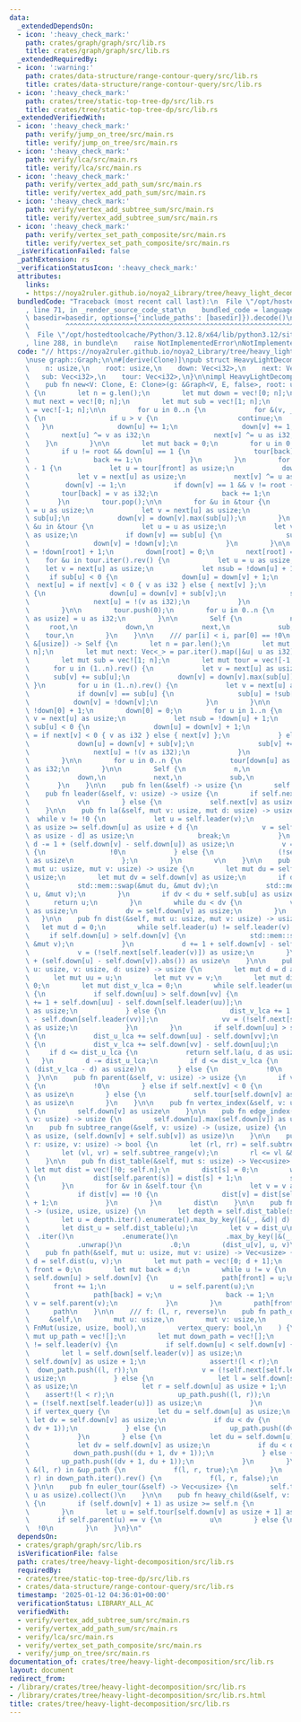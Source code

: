 ```yaml
---
data:
  _extendedDependsOn:
  - icon: ':heavy_check_mark:'
    path: crates/graph/graph/src/lib.rs
    title: crates/graph/graph/src/lib.rs
  _extendedRequiredBy:
  - icon: ':warning:'
    path: crates/data-structure/range-contour-query/src/lib.rs
    title: crates/data-structure/range-contour-query/src/lib.rs
  - icon: ':heavy_check_mark:'
    path: crates/tree/static-top-tree-dp/src/lib.rs
    title: crates/tree/static-top-tree-dp/src/lib.rs
  _extendedVerifiedWith:
  - icon: ':heavy_check_mark:'
    path: verify/jump_on_tree/src/main.rs
    title: verify/jump_on_tree/src/main.rs
  - icon: ':heavy_check_mark:'
    path: verify/lca/src/main.rs
    title: verify/lca/src/main.rs
  - icon: ':heavy_check_mark:'
    path: verify/vertex_add_path_sum/src/main.rs
    title: verify/vertex_add_path_sum/src/main.rs
  - icon: ':heavy_check_mark:'
    path: verify/vertex_add_subtree_sum/src/main.rs
    title: verify/vertex_add_subtree_sum/src/main.rs
  - icon: ':heavy_check_mark:'
    path: verify/vertex_set_path_composite/src/main.rs
    title: verify/vertex_set_path_composite/src/main.rs
  _isVerificationFailed: false
  _pathExtension: rs
  _verificationStatusIcon: ':heavy_check_mark:'
  attributes:
    links:
    - https://noya2ruler.github.io/noya2_Library/tree/heavy_light_decomposition.hpp
  bundledCode: "Traceback (most recent call last):\n  File \"/opt/hostedtoolcache/Python/3.12.8/x64/lib/python3.12/site-packages/onlinejudge_verify/documentation/build.py\"\
    , line 71, in _render_source_code_stat\n    bundled_code = language.bundle(stat.path,\
    \ basedir=basedir, options={'include_paths': [basedir]}).decode()\n          \
    \         ^^^^^^^^^^^^^^^^^^^^^^^^^^^^^^^^^^^^^^^^^^^^^^^^^^^^^^^^^^^^^^^^^^^^^^^^^^^^^^^^^\n\
    \  File \"/opt/hostedtoolcache/Python/3.12.8/x64/lib/python3.12/site-packages/onlinejudge_verify/languages/rust.py\"\
    , line 288, in bundle\n    raise NotImplementedError\nNotImplementedError\n"
  code: "// https://noya2ruler.github.io/noya2_Library/tree/heavy_light_decomposition.hpp\n\
    \nuse graph::Graph;\n\n#[derive(Clone)]\npub struct HeavyLightDecomposition {\n\
    \    n: usize,\n    root: usize,\n    down: Vec<i32>,\n    next: Vec<i32>,\n \
    \   sub: Vec<i32>,\n    tour: Vec<i32>,\n}\n\nimpl HeavyLightDecomposition {\n\
    \    pub fn new<V: Clone, E: Clone>(g: &Graph<V, E, false>, root: usize) -> Self\
    \ {\n        let n = g.len();\n        let mut down = vec![0; n];\n        let\
    \ mut next = vec![0; n];\n        let mut sub = vec![1; n];\n        let mut tour\
    \ = vec![-1; n];\n\n        for u in 0..n {\n            for &(v, _) in &g[u]\
    \ {\n                if u > v {\n                    continue;\n             \
    \   }\n                down[u] += 1;\n                down[v] += 1;\n        \
    \        next[u] ^= v as i32;\n                next[v] ^= u as i32;\n        \
    \    }\n        }\n\n        let mut back = 0;\n        for u in 0..n {\n    \
    \        if u != root && down[u] == 1 {\n                tour[back] = u as i32;\n\
    \                back += 1;\n            }\n        }\n        for front in 0..n\
    \ - 1 {\n            let u = tour[front] as usize;\n            down[u] = -1;\n\
    \            let v = next[u] as usize;\n            next[v] ^= u as i32;\n   \
    \         down[v] -= 1;\n            if down[v] == 1 && v != root {\n        \
    \        tour[back] = v as i32;\n                back += 1;\n            }\n \
    \       }\n        tour.pop();\n\n        for &u in &tour {\n            let u\
    \ = u as usize;\n            let v = next[u] as usize;\n            sub[v] +=\
    \ sub[u];\n            down[v] = down[v].max(sub[u]);\n        }\n        for\
    \ &u in &tour {\n            let u = u as usize;\n            let v = next[u]\
    \ as usize;\n            if down[v] == sub[u] {\n                sub[u] = !sub[u];\n\
    \                down[v] = !down[v];\n            }\n        }\n\n        sub[root]\
    \ = !down[root] + 1;\n        down[root] = 0;\n        next[root] = -1;\n    \
    \    for &u in tour.iter().rev() {\n            let u = u as usize;\n        \
    \    let v = next[u] as usize;\n            let nsub = !down[u] + 1;\n       \
    \     if sub[u] < 0 {\n                down[u] = down[v] + 1;\n              \
    \  next[u] = if next[v] < 0 { v as i32 } else { next[v] };\n            } else\
    \ {\n                down[u] = down[v] + sub[v];\n                sub[v] += sub[u];\n\
    \                next[u] = !(v as i32);\n            }\n            sub[u] = nsub;\n\
    \        }\n\n        tour.push(0);\n        for u in 0..n {\n            tour[down[u]\
    \ as usize] = u as i32;\n        }\n\n        Self {\n            n,\n       \
    \     root,\n            down,\n            next,\n            sub,\n        \
    \    tour,\n        }\n    }\n\n    /// par[i] < i, par[0] == !0\n    pub fn from_parents(par:\
    \ &[usize]) -> Self {\n        let n = par.len();\n        let mut down = vec![-1;\
    \ n];\n        let mut next: Vec<_> = par.iter().map(|&u| u as i32).collect();\n\
    \        let mut sub = vec![1; n];\n        let mut tour = vec![-1; n];\n\n  \
    \      for u in (1..n).rev() {\n            let v = next[u] as usize;\n      \
    \      sub[v] += sub[u];\n            down[v] = down[v].max(sub[u]);\n       \
    \ }\n        for u in (1..n).rev() {\n            let v = next[u] as usize;\n\
    \            if down[v] == sub[u] {\n                sub[u] = !sub[u];\n     \
    \           down[v] = !down[v];\n            }\n        }\n\n        sub[0] =\
    \ !down[0] + 1;\n        down[0] = 0;\n        for u in 1..n {\n            let\
    \ v = next[u] as usize;\n            let nsub = !down[u] + 1;\n            if\
    \ sub[u] < 0 {\n                down[u] = down[v] + 1;\n                next[u]\
    \ = if next[v] < 0 { v as i32 } else { next[v] };\n            } else {\n    \
    \            down[u] = down[v] + sub[v];\n                sub[v] += sub[u];\n\
    \                next[u] = !(v as i32);\n            }\n            sub[u] = nsub;\n\
    \        }\n\n        for u in 0..n {\n            tour[down[u] as usize] = u\
    \ as i32;\n        }\n\n        Self {\n            n,\n            root: 0,\n\
    \            down,\n            next,\n            sub,\n            tour,\n \
    \       }\n    }\n\n    pub fn len(&self) -> usize {\n        self.n\n    }\n\n\
    \    pub fn leader(&self, v: usize) -> usize {\n        if self.next[v] < 0 {\n\
    \            v\n        } else {\n            self.next[v] as usize\n        }\n\
    \    }\n\n    pub fn la(&self, mut v: usize, mut d: usize) -> usize {\n      \
    \  while v != !0 {\n            let u = self.leader(v);\n            if self.down[v]\
    \ as usize >= self.down[u] as usize + d {\n                v = self.tour[self.down[v]\
    \ as usize - d] as usize;\n                break;\n            }\n           \
    \ d -= 1 + (self.down[v] - self.down[u]) as usize;\n            v = if u == self.root\
    \ {\n                !0\n            } else {\n                (!self.next[u])\
    \ as usize\n            };\n        }\n        v\n    }\n\n    pub fn lca(&self,\
    \ mut u: usize, mut v: usize) -> usize {\n        let mut du = self.down[u] as\
    \ usize;\n        let mut dv = self.down[v] as usize;\n        if du > dv {\n\
    \            std::mem::swap(&mut du, &mut dv);\n            std::mem::swap(&mut\
    \ u, &mut v);\n        }\n        if dv < du + self.sub[u] as usize {\n      \
    \      return u;\n        }\n        while du < dv {\n            v = (!self.next[self.leader(v)])\
    \ as usize;\n            dv = self.down[v] as usize;\n        }\n        v\n \
    \   }\n\n    pub fn dist(&self, mut u: usize, mut v: usize) -> usize {\n     \
    \   let mut d = 0;\n        while self.leader(u) != self.leader(v) {\n       \
    \     if self.down[u] > self.down[v] {\n                std::mem::swap(&mut u,\
    \ &mut v);\n            }\n            d += 1 + self.down[v] - self.down[self.leader(v)];\n\
    \            v = (!self.next[self.leader(v)]) as usize;\n        }\n        (d\
    \ + (self.down[u] - self.down[v]).abs()) as usize\n    }\n\n    pub fn jump(&self,\
    \ u: usize, v: usize, d: usize) -> usize {\n        let mut d = d as i32;\n  \
    \      let mut uu = u;\n        let mut vv = v;\n        let mut dist_u_lca =\
    \ 0;\n        let mut dist_v_lca = 0;\n        while self.leader(uu) != self.leader(vv)\
    \ {\n            if self.down[uu] > self.down[vv] {\n                dist_u_lca\
    \ += 1 + self.down[uu] - self.down[self.leader(uu)];\n                uu = (!self.next[self.leader(uu)])\
    \ as usize;\n            } else {\n                dist_v_lca += 1 + self.down[vv]\
    \ - self.down[self.leader(vv)];\n                vv = (!self.next[self.leader(vv)])\
    \ as usize;\n            }\n        }\n        if self.down[uu] > self.down[vv]\
    \ {\n            dist_u_lca += self.down[uu] - self.down[vv];\n        } else\
    \ {\n            dist_v_lca += self.down[vv] - self.down[uu];\n        }\n   \
    \     if d <= dist_u_lca {\n            return self.la(u, d as usize);\n     \
    \   }\n        d -= dist_u_lca;\n        if d <= dist_v_lca {\n            self.la(v,\
    \ (dist_v_lca - d) as usize)\n        } else {\n            !0\n        }\n  \
    \  }\n\n    pub fn parent(&self, v: usize) -> usize {\n        if v == self.root\
    \ {\n            !0\n        } else if self.next[v] < 0 {\n            (!self.next[v])\
    \ as usize\n        } else {\n            self.tour[self.down[v] as usize - 1]\
    \ as usize\n        }\n    }\n\n    pub fn vertex_index(&self, v: usize) -> usize\
    \ {\n        self.down[v] as usize\n    }\n\n    pub fn edge_index(&self, u: usize,\
    \ v: usize) -> usize {\n        self.down[u].max(self.down[v]) as usize\n    }\n\
    \n    pub fn subtree_range(&self, v: usize) -> (usize, usize) {\n        (self.down[v]\
    \ as usize, (self.down[v] + self.sub[v]) as usize)\n    }\n\n    pub fn is_in_subtree(&self,\
    \ r: usize, v: usize) -> bool {\n        let (rl, rr) = self.subtree_range(r);\n\
    \        let (vl, vr) = self.subtree_range(v);\n        rl <= vl && vr <= rr\n\
    \    }\n\n    pub fn dist_table(&self, mut s: usize) -> Vec<usize> {\n       \
    \ let mut dist = vec![!0; self.n];\n        dist[s] = 0;\n        while s != self.root\
    \ {\n            dist[self.parent(s)] = dist[s] + 1;\n            s = self.parent(s);\n\
    \        }\n        for &v in &self.tour {\n            let v = v as usize;\n\
    \            if dist[v] == !0 {\n                dist[v] = dist[self.parent(v)]\
    \ + 1;\n            }\n        }\n        dist\n    }\n\n    pub fn diameter(&self)\
    \ -> (usize, usize, usize) {\n        let depth = self.dist_table(self.root);\n\
    \        let u = depth.iter().enumerate().max_by_key(|&(_, &d)| d).unwrap().0;\n\
    \        let dist_u = self.dist_table(u);\n        let v = dist_u\n          \
    \  .iter()\n            .enumerate()\n            .max_by_key(|&(_, &d)| d)\n\
    \            .unwrap()\n            .0;\n        (dist_u[v], u, v)\n    }\n\n\
    \    pub fn path(&self, mut u: usize, mut v: usize) -> Vec<usize> {\n        let\
    \ d = self.dist(u, v);\n        let mut path = vec![0; d + 1];\n        let mut\
    \ front = 0;\n        let mut back = d;\n        while u != v {\n            if\
    \ self.down[u] > self.down[v] {\n                path[front] = u;\n          \
    \      front += 1;\n                u = self.parent(u);\n            } else {\n\
    \                path[back] = v;\n                back -= 1;\n               \
    \ v = self.parent(v);\n            }\n        }\n        path[front] = u;\n  \
    \      path\n    }\n\n    /// f: (l, r, reverse)\n    pub fn path_query(\n   \
    \     &self,\n        mut u: usize,\n        mut v: usize,\n        mut f: impl\
    \ FnMut(usize, usize, bool),\n        vertex_query: bool,\n    ) {\n        let\
    \ mut up_path = vec![];\n        let mut down_path = vec![];\n        while self.leader(u)\
    \ != self.leader(v) {\n            if self.down[u] < self.down[v] {\n        \
    \        let l = self.down[self.leader(v)] as usize;\n                let r =\
    \ self.down[v] as usize + 1;\n                assert!(l < r);\n              \
    \  down_path.push((l, r));\n                v = (!self.next[self.leader(v)]) as\
    \ usize;\n            } else {\n                let l = self.down[self.leader(u)]\
    \ as usize;\n                let r = self.down[u] as usize + 1;\n            \
    \    assert!(l < r);\n                up_path.push((l, r));\n                u\
    \ = (!self.next[self.leader(u)]) as usize;\n            }\n        }\n       \
    \ if vertex_query {\n            let du = self.down[u] as usize;\n           \
    \ let dv = self.down[v] as usize;\n            if du < dv {\n                down_path.push((du,\
    \ dv + 1));\n            } else {\n                up_path.push((dv, du + 1));\n\
    \            }\n        } else {\n            let du = self.down[u] as usize;\n\
    \            let dv = self.down[v] as usize;\n            if du < dv {\n     \
    \           down_path.push((du + 1, dv + 1));\n            } else {\n        \
    \        up_path.push((dv + 1, du + 1));\n            }\n        }\n        for\
    \ &(l, r) in &up_path {\n            f(l, r, true);\n        }\n        for &(l,\
    \ r) in down_path.iter().rev() {\n            f(l, r, false);\n        }\n   \
    \ }\n\n    pub fn euler_tour(&self) -> Vec<usize> {\n        self.tour.iter().map(|&u|\
    \ u as usize).collect()\n    }\n\n    pub fn heavy_child(&self, v: usize) -> usize\
    \ {\n        if (self.down[v] + 1) as usize >= self.n {\n            return !0;\n\
    \        }\n        let u = self.tour[self.down[v] as usize + 1] as usize;\n \
    \       if self.parent(u) == v {\n            u\n        } else {\n          \
    \  !0\n        }\n    }\n}\n"
  dependsOn:
  - crates/graph/graph/src/lib.rs
  isVerificationFile: false
  path: crates/tree/heavy-light-decomposition/src/lib.rs
  requiredBy:
  - crates/tree/static-top-tree-dp/src/lib.rs
  - crates/data-structure/range-contour-query/src/lib.rs
  timestamp: '2025-01-12 04:36:01+00:00'
  verificationStatus: LIBRARY_ALL_AC
  verifiedWith:
  - verify/vertex_add_subtree_sum/src/main.rs
  - verify/vertex_add_path_sum/src/main.rs
  - verify/lca/src/main.rs
  - verify/vertex_set_path_composite/src/main.rs
  - verify/jump_on_tree/src/main.rs
documentation_of: crates/tree/heavy-light-decomposition/src/lib.rs
layout: document
redirect_from:
- /library/crates/tree/heavy-light-decomposition/src/lib.rs
- /library/crates/tree/heavy-light-decomposition/src/lib.rs.html
title: crates/tree/heavy-light-decomposition/src/lib.rs
---
```

